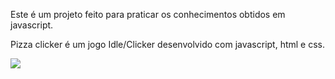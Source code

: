 Este é um projeto feito para praticar os conhecimentos obtidos em javascript.

Pizza clicker é um jogo Idle/Clicker desenvolvido com javascript, html e css.

<img src="Imagens/printPizza"></img>